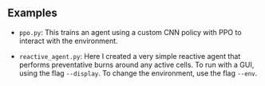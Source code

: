 ## Examples

- `ppo.py`: This trains an agent using a custom CNN policy with PPO to interact with the environment.

- `reactive_agent.py`: Here I created a very simple reactive agent that performs preventative burns around any active cells. To run with a GUI, using the flag `--display`. To change the environment, use the flag `--env`.
